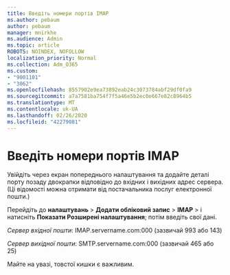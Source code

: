 ```yaml
---
title: Введіть номери портів IMAP
ms.author: pebaum
author: pebaum
manager: mnirkhe
ms.audience: Admin
ms.topic: article
ROBOTS: NOINDEX, NOFOLLOW
localization_priority: Normal
ms.collection: Adm_O365
ms.custom:
- "9001101"
- "3062"
ms.openlocfilehash: 8557902e9ea73892eab24c3073784abf29df0fa9
ms.sourcegitcommit: a7a7581ba754f7f5a46e5b2ec0e667e82c8964b5
ms.translationtype: MT
ms.contentlocale: uk-UA
ms.lasthandoff: 02/26/2020
ms.locfileid: "42279081"
---
```

# <a name="enter-imap-port-numbers"></a>Введіть номери портів IMAP

Увійдіть через екран попереднього налаштування та додайте деталі порту позаду двокрапки відповідно до вхідних і вихідних адрес сервера. (Ці відомості можна отримати від постачальника послуг електронної пошти.) 

Перейдіть до **налаштувань** > **Додати обліковий запис** > **IMAP** > і натисніть **Показати Розширені налаштування**; потім введіть свої дані. 

*Сервер вхідної пошти*: IMAP.servername.com:000 (зазвичай 993 або 143) 

*Сервер вихідної пошти*: SMTP.servername.com:000 (зазвичай 465 або 25) 

Майте на увазі, товстої кишки є важливим. 
